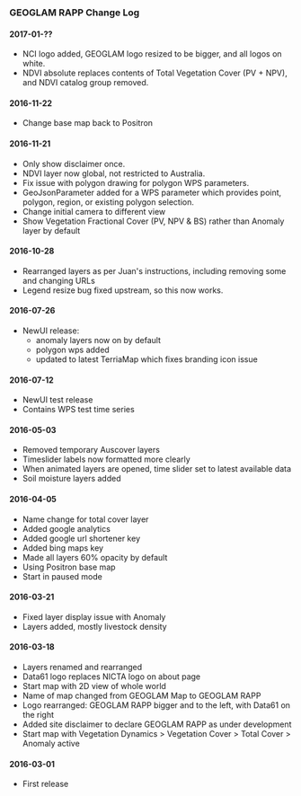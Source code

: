### GEOGLAM RAPP Change Log

#### 2017-01-??

* NCI logo added, GEOGLAM logo resized to be bigger, and all logos on white.
* NDVI absolute replaces contents of Total Vegetation Cover (PV + NPV), and NDVI catalog group removed.

#### 2016-11-22

* Change base map back to Positron

#### 2016-11-21

* Only show disclaimer once.
* NDVI layer now global, not restricted to Australia.
* Fix issue with polygon drawing for polygon WPS parameters.
* GeoJsonParameter added for a WPS parameter which provides point, polygon, region, or existing polygon selection.
* Change initial camera to different view
* Show Vegetation Fractional Cover (PV, NPV & BS) rather than Anomaly layer by default

#### 2016-10-28

* Rearranged layers as per Juan's instructions, including removing some and changing URLs
* Legend resize bug fixed upstream, so this now works.

#### 2016-07-26

* NewUI release:
    * anomaly layers now on by default
    * polygon wps added
    * updated to latest TerriaMap which fixes branding icon issue

#### 2016-07-12

* NewUI test release
* Contains WPS test time series

#### 2016-05-03

* Removed temporary Auscover layers
* Timeslider labels now formatted more clearly
* When animated layers are opened, time slider set to latest available data
* Soil moisture layers added

#### 2016-04-05

* Name change for total cover layer
* Added google analytics
* Added google url shortener key
* Added bing maps key
* Made all layers 60% opacity by default
* Using Positron base map
* Start in paused mode

#### 2016-03-21

* Fixed layer display issue with Anomaly
* Layers added, mostly livestock density

#### 2016-03-18

* Layers renamed and rearranged
* Data61 logo replaces NICTA logo on about page
* Start map with 2D view of whole world
* Name of map changed from GEOGLAM Map to GEOGLAM RAPP
* Logo rearranged: GEOGLAM RAPP bigger and to the left, with Data61 on the right
* Added site disclaimer to declare GEOGLAM RAPP as under development
* Start map with Vegetation Dynamics > Vegetation Cover > Total Cover > Anomaly active

#### 2016-03-01

* First release



